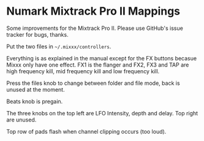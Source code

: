 Numark Mixtrack Pro II Mappings
===============================
Some improvements for the Mixtrack Pro II. Please use GitHub's issue tracker
for bugs, thanks.

Put the two files in `~/.mixxx/controllers`.

Everything is as explained in the manual except for the FX buttons becasue
Mixxx only have one effect. FX1 is the flanger and FX2, FX3 and TAP are
high frequency kill, mid frequency kill and low frequency kill.

Press the files knob to change between folder and file mode, back is unused
at the moment.

Beats knob is pregain.

The three knobs on the top left are LFO Intensity, depth and delay. Top
right are unused.

Top row of pads flash when channel clipping occurs (too loud).
